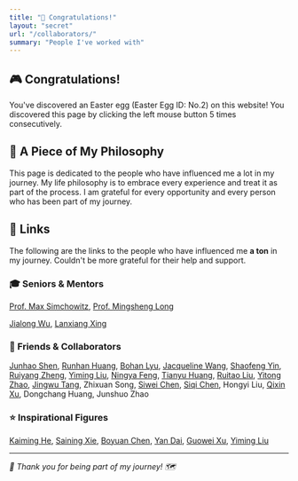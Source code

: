```yaml
---
title: "🎉 Congratulations!"
layout: "secret"
url: "/collaborators/"
summary: "People I've worked with"
---
```


## 🎮 Congratulations!

You've discovered an Easter egg (Easter Egg ID: No.2) on this website! You discovered this page by clicking the left mouse button 5 times consecutively.

## 🌟 A Piece of My Philosophy

This page is dedicated to the people who have influenced me a lot in my journey. My life philosophy is to embrace every experience and treat it as part of the process. I am grateful for every opportunity and every person who has been part of my journey.

## 👥 Links
The following are the links to the people who have influenced me __a ton__ in my journey. Couldn't be more grateful for their help and support.
### 🎓 Seniors & Mentors
[Prof. Max Simchowitz](https://msimchowitz.github.io), [Prof. Mingsheng Long](https://ise.thss.tsinghua.edu.cn/~mlong/)

[Jialong Wu](https://manchery.github.io), [Lanxiang Xing](https://scholar.google.com/citations?user=OoSd2xAAAAAJ&hl=en)

### 🤝 Friends & Collaborators
[Junhao Shen](https://arxiv.org/pdf/2402.14008), [Runhan Huang](https://scholar.google.com/citations?user=7N0VoNsAAAAJ&hl=en), [Bohan Lyu](https://lyubh.cn), [Jacqueline Wang](https://www.linkedin.com/in/jacqueline-yujia-wang), [Shaofeng Yin](https://operator22th.github.io), [Ruiyang Zheng](https://github.com/zhengry22), [Yiming Liu](https://leo1oel.github.io), [Ningya Feng](https://openreview.net/profile?id=~Ningya_Feng1), [Tianyu Huang](https://illumiart.net), [Ruitao Liu](https://arxiv.org/abs/2412.20104), [Yitong Zhao](https://github.com/origamizyt), [Jingwu Tang](https://tangjingwu.com), Zhixuan Song, [Siwei Chen](https://github.com/pkuchensw), [Siqi Chen](https://nicsefc.ee.tsinghua.edu.cn/people/SiqiChen), Hongyi Liu, [Qixin Xu](https://github.com/Racktic), Dongchang Huang, Junshuo Zhao

### ⭐ Inspirational Figures
[Kaiming He](https://people.csail.mit.edu/kaiming/), [Saining Xie](https://www.sainingxie.com), [Boyuan Chen](https://boyuan.space), [Yan Dai](https://yandaichn.github.io), [Guowei Xu](https://xugw-kevin.github.io), [Yiming Liu](https://leo1oel.github.io)

---
*🎯 Thank you for being part of my journey! 🗺️*